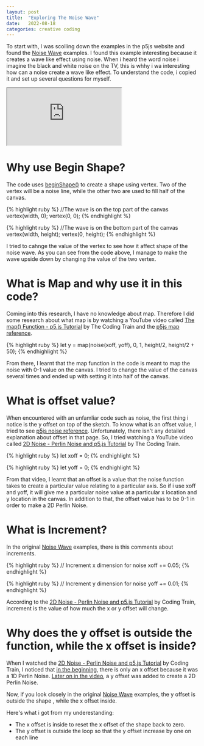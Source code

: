 ```yaml
---
layout: post
title:  "Exploring The Noise Wave"
date:   2022-08-18
categories: creative coding
---
```


To start with, I was scolling down the examples in the p5js website and found the [Noise Wave][noise-wave] examples. I found this example interesting because it creates a wave like effect using noise. When i heard the word noise i imagine the black and white noise on the TV, this is whhy i wa interesting how can a noise create a wave like effect.
To understand the code, i copied it and set up several questions for myself.

<iframe src="https://editor.p5js.org/reilivia/full/Ullt443Y1"></iframe>

# Why use Begin Shape?
The code uses [beginShape()][begin-shape] to create a shape using vertex. Two of the vertex will be a noise line, while the other two are used to fill half of the canvas.

{% highlight ruby %}
//The wave is on the top part of the canvas
  vertex(width, 0);
  vertex(0, 0);
{% endhighlight %}

{% highlight ruby %}
//The wave is on the bottom part of the canvas
  vertex(width, height);
  vertex(0, height);
{% endhighlight %}

I tried to cahnge the value of the vertex to see how it affect shape of the noise wave. As you can see from the code above, I manage to make the wave upside down by changing the value of the two vertex.

# What is Map and why use it in this code?
Coming into this research, I have no knowledge about map. Therefore I did some research about what map is by watching a YouTube video called [The map() Function - p5.js Tutorial][map-1] by The Coding Train and the [p5js map reference][map-2].

{% highlight ruby %}
    let y = map(noise(xoff, yoff), 0, 1, height/2, height/2 + 50);
{% endhighlight %}

From there, I learnt that the map function in the code is meant to map the noise with 0-1 value on the canvas. I tried to change the value of the canvas several times and ended up with setting it into half of the canvas.

# What is offset value?
When encountered with an unfamliar code such as noise, the first thing i notice is the y offset on top of the sketch. To know what is an offset value, I tried to see [p5js noise reference][noise-1]. Unfortunately, there isn't any detailed explanation about offset in that page. So, I tried watching a YouTube video called [2D Noise - Perlin Noise and p5.js Tutorial][noise-2] by The Coding Train.

{% highlight ruby %}
let xoff = 0;
{% endhighlight %}

{% highlight ruby %}
let yoff = 0;
{% endhighlight %}

From that video, I learnt that an offset is a value that the noise function takes to create a particular value relating to a particular axis. So if i use xoff and yoff, it will give me a particular noise value at a particular x location and y location in the canvas. In addition to that, the offset value has to be 0-1 in order to make a 2D Perlin Noise.

# What is Increment?
In the original [Noise Wave][noise-wave] examples, there is this comments about increments.

{% highlight ruby %}
 // Increment x dimension for noise
    xoff += 0.05;
{% endhighlight %}

{% highlight ruby %}
 // Increment y dimension for noise
    yoff += 0.01;
{% endhighlight %}

According to the [2D Noise - Perlin Noise and p5.js Tutorial][noise-2] by Coding Train, increment is the value of how much the x or y offset will change.

# Why does the y offset is outside the function, while the x offset is inside?

When I watched the [2D Noise - Perlin Noise and p5.js Tutorial][noise-2] by Coding Train, I noticed that [in the beginning][noise-1d], there is only an x offset because it was a 1D Perlin Noise. [Later on in the video][noise-2d], a y offset was added to create a 2D Perlin Noise. 

Now, if you look closely in the original [Noise Wave][noise-wave] examples, the y offset is outside the shape , while the x offset inside. 

Here's what i got from my underestanding:
* The x offset is inside to reset the x offset of the shape back to zero. 
* The y offset is outside the loop so that the y offset increase by one on each line

[noise-wave]: https://p5js.org/examples/math-noise-wave.html 

[begin-shape]:https://p5js.org/reference/#/p5/beginShape

[map-1]: https://youtu.be/nicMAoW6u1g 
[map-2]: https://p5js.org/reference/#/p5/map 

[noise-1]: https://p5js.org/reference/#/p5/noise 
[noise-2]: https://youtu.be/ikwNrFvnL3g 

[noise-1d]:https://youtu.be/ikwNrFvnL3g?t=505  
[noise-2d]:https://youtu.be/ikwNrFvnL3g?t=532   
